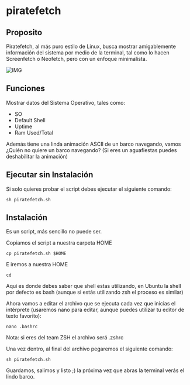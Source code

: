 # piratefetch

## Proposito
Piratefetch, al más puro estilo de Linux, busca mostrar amigablemente información del sistema por medio de la terminal, tal como lo hacen Screenfetch o Neofetch, pero con un enfoque minimalista.

![IMG](https://fotos.subefotos.com/7f38bae95bebcb608d955c4b5b86bb23o.png)

## Funciones
Mostrar datos del Sistema Operativo, tales como:
* SO
* Default Shell
* Uptime
* Ram Used/Total

Además tiene una linda animación ASCII de un barco navegando, vamos ¿Quién no quiere un barco navegando? (Si eres un aguafiestas puedes deshabilitar la animación)

## Ejecutar sin Instalación
Si solo quieres probar el script debes ejecutar el siguiente comando:
```
sh piratefetch.sh
```

## Instalación
Es un script, más sencillo no puede ser.

Copiamos el script a nuestra carpeta HOME
```
cp piratefetch.sh $HOME
```

E iremos a nuestra HOME
```
cd
```

Aquí es donde debes saber que shell estas utilizando, en Ubuntu la shell por defecto es bash (aunque si estás utilizando zsh el proceso es similar)

Ahora vamos a editar el archivo que se ejecuta cada vez que inicias el intérprete (usaremos nano para editar, aunque puedes utilizar tu editor de texto favorito):
```
nano .bashrc
```
Nota: si eres del team ZSH el archivo será .zshrc

Una vez dentro, al final del archivo pegaremos el siguiente comando:
```
sh piratefetch.sh
```

Guardamos, salimos y listo ;) la próxima vez que abras la terminal verás el lindo barco.